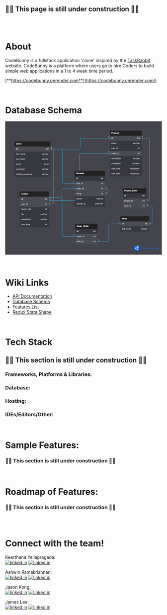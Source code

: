 ## 🚧🚧 This page is still under construction 🚧🚧

<br></br>

# About
CodeBunny is a fullstack application 'clone' inspired by the [TaskRabbit](https://www.taskrabbit.com/dashboard) website. CodeBunny is a platform where users go to hire Coders to build simple web applications in a 1 to 4 week time period.

[**https://codebunny.onrender.com**](https://codebunny.onrender.com/)

<br> 

# Database Schema

![codebunny-dbdiagram]

[codebunny-dbdiagram]: ./assets/database-schema.png

<br>

# Wiki Links
* [API Documentation](https://github.com/jameswonlee/CodeBunny/wiki/API-Routes)
* [Database Schema](https://github.com/jameswonlee/CodeBunny/wiki/Database-Schema)
* [Features List](https://github.com/jameswonlee/CodeBunny/wiki/Features-List)
* [Redux State Shape](https://github.com/jameswonlee/CodeBunny/wiki/Redux-Store-Shape)

<br>

# Tech Stack
## 🚧🚧 This section is still under construction 🚧🚧
### Frameworks, Platforms & Libraries:


### Database:


### Hosting:


### IDEs/Editors/Other:

<br>

# Sample Features:
### 🚧🚧 This section is still under construction 🚧🚧

<br>

# Roadmap of Features:
### 🚧🚧 This section is still under construction 🚧🚧



<br></br>

# Connect with the team!

Keerthana Yellapragada:
<br>
[![linked in][github-icon]][github-url-keerthana]
[![linked in][linkedin-icon]][linkedin-url-keerthana]
<br>

Ashwin Ramakrishnan:
<br>
[![linked in][github-icon]][github-url-ashwin]
[![linked in][linkedin-icon]][linkedin-url-ashwin]
<br>

Jason Kong:
<br>
[![linked in][github-icon]][github-url-jason]
[![linked in][linkedin-icon]][linkedin-url-jason]
<br>

James Lee:
<br>
[![linked in][github-icon]][github-url-james]
[![linked in][linkedin-icon]][linkedin-url-james]
<br>

<!-- Markdown Links and Icons -->
[github-icon]: https://skillicons.dev/icons?i=github
[linkedin-icon]: https://skillicons.dev/icons?i=linkedin
[linkedin-url-keerthana]: https://www.linkedin.com/in/keerthana-yellapragada/
[linkedin-url-ashwin]: https://www.linkedin.com/in/ashwin-ramakrishnan-4910b9b1/
[linkedin-url-jason]: https://www.linkedin.com/in/jason-kong-39552922/
[linkedin-url-james]: https://linkedin.com/in/jameswonlee
[github-url-keerthana]: https://github.com/Keerthana-Yellapragada
[github-url-ashwin]: https://github.com/ashramki96
[github-url-jason]: https://github.com/jrkong216
[github-url-james]: https://github.com/jameswonlee